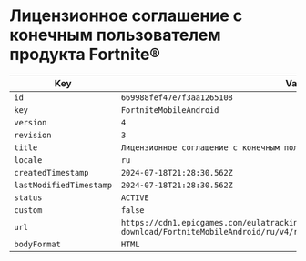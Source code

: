 # Лицензионное соглашение с конечным пользователем продукта Fortnite®

| Key | Value |
| --- | ----- |
| `id` | `669988fef47e7f3aa1265108` |
| `key` | `FortniteMobileAndroid` |
| `version` | `4` |
| `revision` | `3` |
| `title` | `Лицензионное соглашение с конечным пользователем продукта Fortnite®` |
| `locale` | `ru` |
| `createdTimestamp` | `2024-07-18T21:28:30.562Z` |
| `lastModifiedTimestamp` | `2024-07-18T21:28:30.562Z` |
| `status` | `ACTIVE` |
| `custom` | `false` |
| `url` | `https://cdn1.epicgames.com/eulatracking-download/FortniteMobileAndroid/ru/v4/r3/841516b6aeac92d58d2f07501420cec4.pdf` |
| `bodyFormat` | `HTML` |
